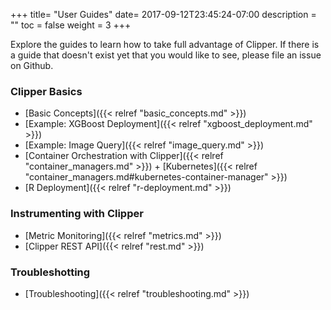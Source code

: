 +++
title= "User Guides"
date= 2017-09-12T23:45:24-07:00
description = ""
toc = false
weight = 3
+++

Explore the guides to learn how to take full advantage of Clipper.
If there is a guide that doesn't exist yet that you would like to see, please file an issue on Github.

### Clipper Basics
+ [Basic Concepts]({{< relref "basic_concepts.md" >}})
+ [Example: XGBoost Deployment]({{< relref "xgboost_deployment.md" >}})
+ [Example: Image Query]({{< relref "image_query.md" >}})
+ [Container Orchestration with Clipper]({{< relref "container_managers.md" >}})
      + [Kubernetes]({{< relref "container_managers.md#kubernetes-container-manager" >}})
+ [R Deployment]({{< relref "r-deployment.md" >}})

### Instrumenting with Clipper
+ [Metric Monitoring]({{< relref "metrics.md" >}})
+ [Clipper REST API]({{< relref "rest.md" >}})

### Troubleshotting
+ [Troubleshooting]({{< relref "troubleshooting.md" >}})

